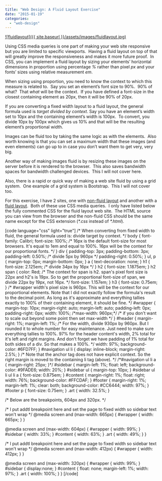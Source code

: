 ```yaml
---
title: "Web Design: A Fluid Layout Exercise"
date: "2015-01-19"
categories: 
  - "web-design"
---
```


[![fluidlayout]({{ site.baseurl }}/assets/images/fluidlayout.jpg)](https://rodansotto.files.wordpress.com/2015/01/fluidlayout.jpg)

Using CSS media queries is one part of making your web site responsive but you are limited to specific viewports.  Having a fluid layout on top of that will greatly improve the responsiveness and makes it more future proof.  In CSS, you can implement a fluid layout by sizing your elements’ horizontal dimensions in proportion using percentage _%_ rather than pixel _px_ and your fonts’ sizes using relative measurement _em_.

When sizing using proportion, you need to know the context to which this measure is related to.  Say you set an element’s font size to 90%.  90% of what?  That _what_ will be the context.  If you have defined a font-size in the closest containing element as 20px, then it will be 90% of 20px.

If you are converting a fixed width layout to a fluid layout, the general formula used is _target divided by context_. Say you have an element’s width set to 10px and the containing element’s width is 100px.  To convert, you divide 10px by 100px which gives us 10% and that will be the resulting element’s proportional width.

Images can be fluid too by taking the same logic as with the elements.  Also worth knowing is that you can set a maximum width that these images (and even elements) can go up to in case you don’t want them to get very, very big.

Another way of making images fluid is by resizing these images on the server before it is rendered to the browser.  This also saves bandwidth spaces for bandwidth challenged devices.  This I will not cover here.

Also, there is a rapid or quick way of making a web site fluid by using a grid system.  One example of a grid system is Bootstrap.  This I will not cover too.

For this exercise, I have 2 sites, one with [non-fluid layout](http://rodansotto.com/projects/css/NonFluidLayout.html) and another with a [fluid layout](http://rodansotto.com/projects/css/FluidLayout.html).  Both of these use CSS media queries.  I only have listed below the fully commented CSS for the fluid layout web site.  The HTML source you can view from the browser and the non-fluid CSS should be the same name except for the CSS extension (_\*.css_ instead of _\*.html_).

\[code language="css" light="true"\] /\* When converting from fixed width to fluid, the general formula used is: divide target by context. \*/ body { font-family: Calibri; font-size: 100%; /\* 16px is the default font-size for most browsers. It's equal to 1em and equal to 100%. 16px will be the context for our proportional fonts. \*/ } div { padding-top: 3px; padding-bottom: 3px; padding-left: 0.50%; /\* divide 5px by 960px \*/ padding-right: 0.50%; } ul, p { margin-top: 0px; margin-bottom: 0px; } a { text-decoration: none; } h1 { font-size: 2.125em; /\* divide 34px by 16px \*/ } h2 { font-size: 1.1875em; } h2 span { color: Red; /\* The context for span is h2. span's pixel font size is 22px and h2's is 19px. So to get the proportional font-size of span, we divide 22px by 19px, not 16px. \*/ font-size: 1.157em; } h3 { font-size: 0.75em; } /\* #wrapper width's pixel size is 960px. This will be the context for our proportional elements. Note that I did not exactly follow the formula's result to the decimal point. As long as it's approximate and everything tallies exactly to 100% of their containing element, it should be fine. \*/ #wrapper { margin-top: 10px; margin-right: auto; margin-left: auto; padding-left: 0px; padding-right: 0px; width: 100%; /\*max-width: 960px;\*/ /\* if you don't want to scale out beyond some point then set max-width \*/ } #header { margin-right: 1%; margin-left: 1%; /\* For the width, divide 930px by 960px. But I rounded it to whole number for easy maintenance. Just need to make sure everything tallies to 100%. 97% for the header content's width, 2% total for it's left and right margins. And don't forget we have padding of 1% total for both sides of a div. So that makes a 100%. \*/ width: 97%; background-color: #6FD7FF; } #navigation ul li { display: inline-block; margin-right: 2.5%; } /\* Note that the anchor tag does not have explicit context. So the right margin is moved to the containing li tag (above). \*/ /\*#navigation ul li a { margin-right: 25px; }\*/ #sidebar { margin-left: 1%; float: left; background-color: #9FADE6; width: 20%; } #sidebar ul { margin-top: 10px; } #sidebar ul li ul li a { font-size: 0.875em; } #content { margin-right: 1%; float: right; width: 76%; background-color: #FFCDAF; } #footer { margin-right: 1%; margin-left: 1%; clear: both; background-color: #CC6444; width: 97%; } #footer p { font-size: 0.75em; } .art { width: 32.5%; }

/\* Below are the breakpoints, 604px and 320px. \*/

/\* I put addtl breakpoint here and set the page to fixed width so sidebar text won't wrap \*/ @media screen and (max-width: 665px) { #wrapper { width: 665px; } }

@media screen and (max-width: 604px) { #wrapper { width: 99%; } #sidebar { width: 33%; } #content { width: 63%; } .art { width: 49%; } }

/\* I put addtl breakpoint here and set the page to fixed width so sidebar text won't wrap \*/ @media screen and (max-width: 412px) { #wrapper { width: 412px; } }

@media screen and (max-width: 320px) { #wrapper { width: 99%; } #sidebar { display:none; } #content { float: none; margin-left: 1%; width: 97%; } .art { width: 100%; } } \[/code\]
